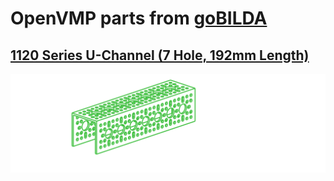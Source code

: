 # OpenVMP parts from [goBILDA](https://www.gobilda.com/)
## [1120 Series U-Channel (7 Hole, 192mm Length)](https://www.gobilda.com/1120-series-u-channel-7-hole-192mm-length/)

[<img alt='1120 Series U-Channel (7 Hole, 192mm Length)' src='https://github.com/openvmp/openvmp-models/blob/main/generated_files/parts/gobilda/structure-u-channel-7.png'/>](https://github.com/openvmp/openvmp-models/blob/main/generated_files/parts/gobilda/structure-u-channel-7.stl)

